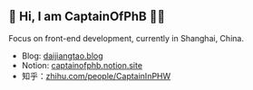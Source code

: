 ## 👋 Hi, I am CaptainOfPhB 👨‍💻

Focus on front-end development, currently in Shanghai, China.

- Blog: [daijiangtao.blog](https://daijiangtao.blog)
- Notion: [captainofphb.notion.site](https://captainofphb.notion.site/1f9b6b0f36574becb4c1d75306e3f580)
- 知乎：[zhihu.com/people/CaptainInPHW](https://zhihu.com/people/CaptainInPHW)

